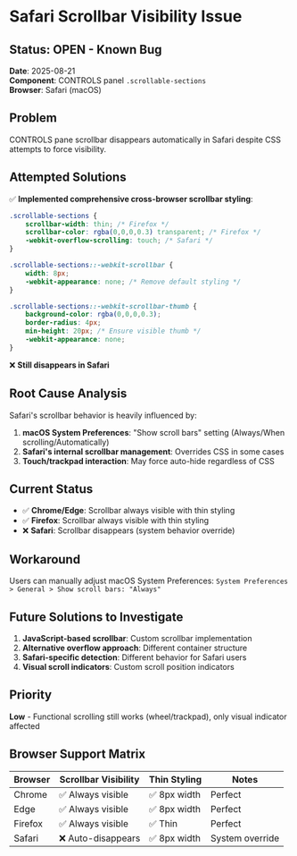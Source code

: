 # Safari Scrollbar Visibility Issue

## Status: OPEN - Known Bug
**Date**: 2025-08-21  
**Component**: CONTROLS panel `.scrollable-sections`  
**Browser**: Safari (macOS)

## Problem
CONTROLS pane scrollbar disappears automatically in Safari despite CSS attempts to force visibility.

## Attempted Solutions
✅ **Implemented comprehensive cross-browser scrollbar styling**:
```css
.scrollable-sections {
    scrollbar-width: thin; /* Firefox */
    scrollbar-color: rgba(0,0,0,0.3) transparent; /* Firefox */
    -webkit-overflow-scrolling: touch; /* Safari */
}

.scrollable-sections::-webkit-scrollbar {
    width: 8px;
    -webkit-appearance: none; /* Remove default styling */
}

.scrollable-sections::-webkit-scrollbar-thumb {
    background-color: rgba(0,0,0,0.3);
    border-radius: 4px;
    min-height: 20px; /* Ensure visible thumb */
    -webkit-appearance: none;
}
```

❌ **Still disappears in Safari**

## Root Cause Analysis
Safari's scrollbar behavior is heavily influenced by:
1. **macOS System Preferences**: "Show scroll bars" setting (Always/When scrolling/Automatically)
2. **Safari's internal scrollbar management**: Overrides CSS in some cases
3. **Touch/trackpad interaction**: May force auto-hide regardless of CSS

## Current Status
- ✅ **Chrome/Edge**: Scrollbar always visible with thin styling
- ✅ **Firefox**: Scrollbar always visible with thin styling  
- ❌ **Safari**: Scrollbar disappears (system behavior override)

## Workaround
Users can manually adjust macOS System Preferences:
`System Preferences > General > Show scroll bars: "Always"`

## Future Solutions to Investigate
1. **JavaScript-based scrollbar**: Custom scrollbar implementation
2. **Alternative overflow approach**: Different container structure
3. **Safari-specific detection**: Different behavior for Safari users
4. **Visual scroll indicators**: Custom scroll position indicators

## Priority
**Low** - Functional scrolling still works (wheel/trackpad), only visual indicator affected

## Browser Support Matrix
| Browser | Scrollbar Visibility | Thin Styling | Notes |
|---------|---------------------|--------------|--------|
| Chrome  | ✅ Always visible   | ✅ 8px width | Perfect |
| Edge    | ✅ Always visible   | ✅ 8px width | Perfect |
| Firefox | ✅ Always visible   | ✅ Thin      | Perfect |
| Safari  | ❌ Auto-disappears  | ✅ 8px width | System override |